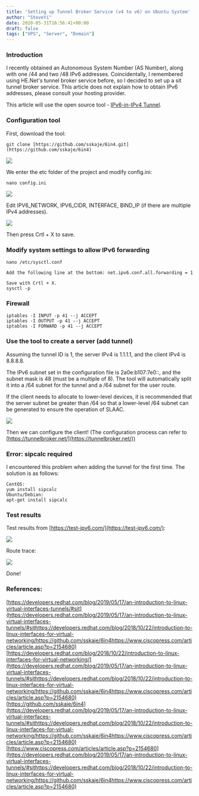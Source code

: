 ```yaml
---
title: 'Setting up Tunnel Broker Service (v4 to v6) on Ubuntu System'
author: "SteveYi"
date: 2020-05-31T16:56:41+00:00
draft: false
tags: ["VPS", "Server", "Domain"]
---
```


### Introduction

I recently obtained an Autonomous System Number (AS Number), along with one /44 and two /48 IPv6 addresses. Coincidentally, I remembered using HE.Net's tunnel broker service before, so I decided to set up a sit tunnel broker service. This article does not explain how to obtain IPv6 addresses, please consult your hosting provider.

This article will use the open source tool - [IPv6-in-IPv4 Tunnel](https://github.com/sskaje/6in4.git).

### Configuration tool

First, download the tool:

```
git clone [https://github.com/sskaje/6in4.git](https://github.com/sskaje/6in4)
```

![](https://static-a1.steveyi.net/media/blog/2020053018041378.jpg)

We enter the etc folder of the project and modify config.ini:

```
nano config.ini
```

![](https://static-a1.steveyi.net/media/blog/2020053018044764.jpg)

Edit IPV6\_NETWORK, IPV6\_CIDR, INTERFACE, BIND\_IP (if there are multiple IPv4 addresses).

![](https://static-a1.steveyi.net/media/blog/2020053018050652.jpg)

Then press Crtl + X to save.

### Modify system settings to allow IPv6 forwarding

```
nano /etc/sysctl.conf  
  
Add the following line at the bottom: net.ipv6.conf.all.forwarding = 1  
  
Save with Crtl + X.  
sysctl -p
```

### Firewall

```
iptables -I INPUT -p 41 --j ACCEPT  
iptables -I OUTPUT -p 41 --j ACCEPT  
iptables -I FORWARD -p 41 --j ACCEPT
```

### Use the tool to create a server (add tunnel)

Assuming the tunnel ID is 1, the server IPv4 is 1.1.1.1, and the client IPv4 is 8.8.8.8.

The IPv6 subnet set in the configuration file is 2a0e:b107:7e0::, and the subnet mask is 48 (must be a multiple of 8). The tool will automatically split it into a /64 subnet for the tunnel and a /64 subnet for the user route.

If the client needs to allocate to lower-level devices, it is recommended that the server subnet be greater than /64 so that a lower-level /64 subnet can be generated to ensure the operation of SLAAC.

![](https://static-a1.steveyi.net/media/blog/2020053018052119.jpg)

Then we can configure the client! (The configuration process can refer to [https://tunnelbroker.net/](https://tunnelbroker.net/))

### Error: sipcalc required

I encountered this problem when adding the tunnel for the first time. The solution is as follows:

```
CentOS:  
yum install sipcalc  
Ubuntu/Debian:  
apt-get install sipcalc
```

### Test results

Test results from [https://test-ipv6.com/](https://test-ipv6.com/):

![](https://static-a1.steveyi.net/media/blog/2020053018053577.png)

Route trace:

![](https://static-a1.steveyi.net/media/blog/2020053018054471.jpg)

Done!

### References:

[https://developers.redhat.com/blog/2019/05/17/an-introduction-to-linux-virtual-interfaces-tunnels/#sit](https://developers.redhat.com/blog/2019/05/17/an-introduction-to-linux-virtual-interfaces-tunnels/#sithttps://developers.redhat.com/blog/2018/10/22/introduction-to-linux-interfaces-for-virtual-networking/https://github.com/sskaje/6in4https://www.ciscopress.com/articles/article.asp?p=2154680)  
[https://developers.redhat.com/blog/2018/10/22/introduction-to-linux-interfaces-for-virtual-networking/](https://developers.redhat.com/blog/2019/05/17/an-introduction-to-linux-virtual-interfaces-tunnels/#sithttps://developers.redhat.com/blog/2018/10/22/introduction-to-linux-interfaces-for-virtual-networking/https://github.com/sskaje/6in4https://www.ciscopress.com/articles/article.asp?p=2154680)  
[https://github.com/sskaje/6in4](https://developers.redhat.com/blog/2019/05/17/an-introduction-to-linux-virtual-interfaces-tunnels/#sithttps://developers.redhat.com/blog/2018/10/22/introduction-to-linux-interfaces-for-virtual-networking/https://github.com/sskaje/6in4https://www.ciscopress.com/articles/article.asp?p=2154680)  
[https://www.ciscopress.com/articles/article.asp?p=2154680](https://developers.redhat.com/blog/2019/05/17/an-introduction-to-linux-virtual-interfaces-tunnels/#sithttps://developers.redhat.com/blog/2018/10/22/introduction-to-linux-interfaces-for-virtual-networking/https://github.com/sskaje/6in4https://www.ciscopress.com/articles/article.asp?p=2154680)
